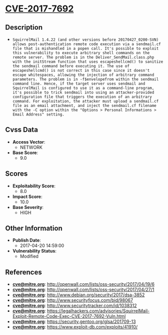 
# [CVE-2017-7692](http://openwall.com/lists/oss-security/2017/04/19/6)

## Description

- `SquirrelMail 1.4.22 (and other versions before 20170427_0200-SVN) allows post-authentication remote code execution via a sendmail.cf file that is mishandled in a popen call. It's possible to exploit this vulnerability to execute arbitrary shell commands on the remote server. The problem is in the Deliver_SendMail.class.php with the initStream function that uses escapeshellcmd() to sanitize the sendmail command before executing it. The use of escapeshellcmd() is not correct in this case since it doesn't escape whitespaces, allowing the injection of arbitrary command parameters. The problem is in -f$envelopefrom within the sendmail command line. Hence, if the target server uses sendmail and SquirrelMail is configured to use it as a command-line program, it's possible to trick sendmail into using an attacker-provided configuration file that triggers the execution of an arbitrary command. For exploitation, the attacker must upload a sendmail.cf file as an email attachment, and inject the sendmail.cf filename with the -C option within the "Options > Personal Informations > Email Address" setting.`

## Cvss Data

- **Access Vector**:
  - NETWORK
- **Base Score**:
  - 9.0

## Scores

- **Exploitability Score**:
  - 8.0
- **Impact Score**:
  - 10.0
- **Base Severity**:
  - HIGH

## Other Information

- **Publish Date**:
  - 2017-04-20 14:59:00
- **Vulnerability Status**:
  - Modified

## References

- **cve@mitre.org**: http://openwall.com/lists/oss-security/2017/04/19/6
- **cve@mitre.org**: http://openwall.com/lists/oss-security/2017/04/27/1
- **cve@mitre.org**: http://www.debian.org/security/2017/dsa-3852
- **cve@mitre.org**: http://www.securityfocus.com/bid/98067
- **cve@mitre.org**: http://www.securitytracker.com/id/1038312
- **cve@mitre.org**: https://legalhackers.com/advisories/SquirrelMail-Exploit-Remote-Code-Exec-CVE-2017-7692-Vuln.html
- **cve@mitre.org**: https://security.gentoo.org/glsa/201709-13
- **cve@mitre.org**: https://www.exploit-db.com/exploits/41910/
